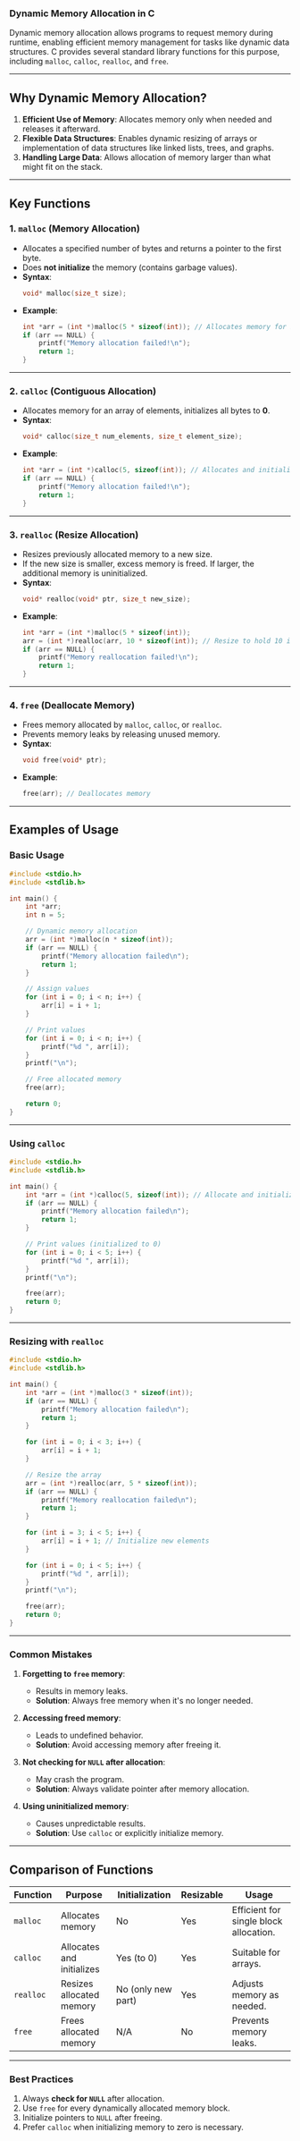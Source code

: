 ### **Dynamic Memory Allocation in C**

Dynamic memory allocation allows programs to request memory during runtime, enabling efficient memory management for tasks like dynamic data structures. C provides several standard library functions for this purpose, including `malloc`, `calloc`, `realloc`, and `free`.

---

## **Why Dynamic Memory Allocation?**
1. **Efficient Use of Memory**: Allocates memory only when needed and releases it afterward.
2. **Flexible Data Structures**: Enables dynamic resizing of arrays or implementation of data structures like linked lists, trees, and graphs.
3. **Handling Large Data**: Allows allocation of memory larger than what might fit on the stack.

---

## **Key Functions**

### **1. `malloc` (Memory Allocation)**

- Allocates a specified number of bytes and returns a pointer to the first byte.
- Does **not initialize** the memory (contains garbage values).
- **Syntax**:
  ```c
  void* malloc(size_t size);
  ```
- **Example**:
  ```c
  int *arr = (int *)malloc(5 * sizeof(int)); // Allocates memory for 5 integers
  if (arr == NULL) {
      printf("Memory allocation failed!\n");
      return 1;
  }
  ```

---

### **2. `calloc` (Contiguous Allocation)**

- Allocates memory for an array of elements, initializes all bytes to **0**.
- **Syntax**:
  ```c
  void* calloc(size_t num_elements, size_t element_size);
  ```
- **Example**:
  ```c
  int *arr = (int *)calloc(5, sizeof(int)); // Allocates and initializes memory for 5 integers
  if (arr == NULL) {
      printf("Memory allocation failed!\n");
      return 1;
  }
  ```

---

### **3. `realloc` (Resize Allocation)**

- Resizes previously allocated memory to a new size.
- If the new size is smaller, excess memory is freed. If larger, the additional memory is uninitialized.
- **Syntax**:
  ```c
  void* realloc(void* ptr, size_t new_size);
  ```
- **Example**:
  ```c
  int *arr = (int *)malloc(5 * sizeof(int));
  arr = (int *)realloc(arr, 10 * sizeof(int)); // Resize to hold 10 integers
  if (arr == NULL) {
      printf("Memory reallocation failed!\n");
      return 1;
  }
  ```

---

### **4. `free` (Deallocate Memory)**

- Frees memory allocated by `malloc`, `calloc`, or `realloc`.
- Prevents memory leaks by releasing unused memory.
- **Syntax**:
  ```c
  void free(void* ptr);
  ```
- **Example**:
  ```c
  free(arr); // Deallocates memory
  ```

---

## **Examples of Usage**

### **Basic Usage**
```c
#include <stdio.h>
#include <stdlib.h>

int main() {
    int *arr;
    int n = 5;

    // Dynamic memory allocation
    arr = (int *)malloc(n * sizeof(int));
    if (arr == NULL) {
        printf("Memory allocation failed\n");
        return 1;
    }

    // Assign values
    for (int i = 0; i < n; i++) {
        arr[i] = i + 1;
    }

    // Print values
    for (int i = 0; i < n; i++) {
        printf("%d ", arr[i]);
    }
    printf("\n");

    // Free allocated memory
    free(arr);

    return 0;
}
```

---

### **Using `calloc`**
```c
#include <stdio.h>
#include <stdlib.h>

int main() {
    int *arr = (int *)calloc(5, sizeof(int)); // Allocate and initialize to 0
    if (arr == NULL) {
        printf("Memory allocation failed\n");
        return 1;
    }

    // Print values (initialized to 0)
    for (int i = 0; i < 5; i++) {
        printf("%d ", arr[i]);
    }
    printf("\n");

    free(arr);
    return 0;
}
```

---

### **Resizing with `realloc`**
```c
#include <stdio.h>
#include <stdlib.h>

int main() {
    int *arr = (int *)malloc(3 * sizeof(int));
    if (arr == NULL) {
        printf("Memory allocation failed\n");
        return 1;
    }

    for (int i = 0; i < 3; i++) {
        arr[i] = i + 1;
    }

    // Resize the array
    arr = (int *)realloc(arr, 5 * sizeof(int));
    if (arr == NULL) {
        printf("Memory reallocation failed\n");
        return 1;
    }

    for (int i = 3; i < 5; i++) {
        arr[i] = i + 1; // Initialize new elements
    }

    for (int i = 0; i < 5; i++) {
        printf("%d ", arr[i]);
    }
    printf("\n");

    free(arr);
    return 0;
}
```

---

### **Common Mistakes**
1. **Forgetting to `free` memory**:
   - Results in memory leaks.
   - **Solution**: Always free memory when it's no longer needed.

2. **Accessing freed memory**:
   - Leads to undefined behavior.
   - **Solution**: Avoid accessing memory after freeing it.

3. **Not checking for `NULL` after allocation**:
   - May crash the program.
   - **Solution**: Always validate pointer after memory allocation.

4. **Using uninitialized memory**:
   - Causes unpredictable results.
   - **Solution**: Use `calloc` or explicitly initialize memory.

---

## **Comparison of Functions**

| **Function**  | **Purpose**               | **Initialization** | **Resizable** | **Usage**                |
|---------------|---------------------------|---------------------|---------------|--------------------------|
| `malloc`      | Allocates memory          | No                 | Yes           | Efficient for single block allocation. |
| `calloc`      | Allocates and initializes | Yes (to 0)         | Yes           | Suitable for arrays.      |
| `realloc`     | Resizes allocated memory  | No (only new part) | Yes           | Adjusts memory as needed. |
| `free`        | Frees allocated memory    | N/A                | No            | Prevents memory leaks.    |

---

### **Best Practices**
1. Always **check for `NULL`** after allocation.
2. Use `free` for every dynamically allocated memory block.
3. Initialize pointers to `NULL` after freeing.
4. Prefer `calloc` when initializing memory to zero is necessary.

